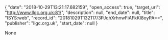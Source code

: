 {
  "date": "2018-10-29T13:21:17.682159", 
  "open_access": true, 
  "target_url": "http://www.llgc.org.uk:81/", 
  "description": null, 
  "end_date": null, 
  "title": "ISYS:web", 
  "record_id": "20181029T132117/3PJqhXrhnwFiAFkKl8oyPA==", 
  "publisher": "llgc.org.uk", 
  "start_date": null
}

None
